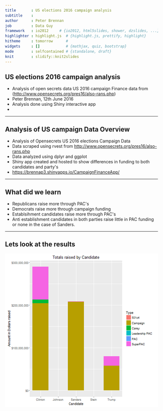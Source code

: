```yaml
---
title       : US elections 2016 campaign analysis
subtitle    : 
author      : Peter Brennan
job         : Data Guy
framework   : io2012     # {io2012, html5slides, shower, dzslides, ...}
highlighter : highlight.js  # {highlight.js, prettify, highlight}
hitheme     : tomorrow      # 
widgets     : []            # {mathjax, quiz, bootstrap}
mode        : selfcontained # {standalone, draft}
knit        : slidify::knit2slides
---
```

## US elections 2016 campaign analysis
* Analysis of open secrets data US 2016 campaign Finance data from (http://www.opensecrets.org/pres16/also-rans.php)
* Peter Brennan, 12th June 2016
* Analysis done using Shiny interactive app
* 


---

## Analysis of US campaign Data Overview

* Analysis of Opensecrets US 2016 elections Campaign Data
* Data scraped using rvest from http://www.opensecrets.org/pres16/also-rans.php
* Data analyzed using dplyr and ggplot
* Shiny app created and hosted to show differences in funding to both candidates and party's
* https://brennap3.shinyapps.io/CampaignFinanceApp/

---

## What did we learn

* Republicans raise more through PAC's
* Democrats raise more through campaign funding
* Establsihment candidates raise more through PAC's
* Anti establishment candidates in both parties raise little in PAC funding or none in the case of Sanders.

---

## Lets look at the results



![plot of chunk unnamed-chunk-2](figure/unnamed-chunk-2-1.png)



